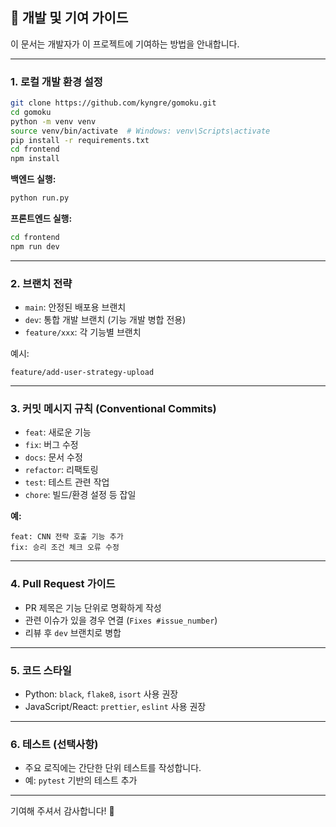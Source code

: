 ## 🤝 개발 및 기여 가이드

이 문서는 개발자가 이 프로젝트에 기여하는 방법을 안내합니다.

---

### 1. 로컬 개발 환경 설정

```bash
git clone https://github.com/kyngre/gomoku.git
cd gomoku
python -m venv venv
source venv/bin/activate  # Windows: venv\Scripts\activate
pip install -r requirements.txt
cd frontend
npm install
```

**백엔드 실행:**
```bash
python run.py
```
**프론트엔드 실행:**
```bash
cd frontend
npm run dev
```

---

### 2. 브랜치 전략

- `main`: 안정된 배포용 브랜치
- `dev`: 통합 개발 브랜치 (기능 개발 병합 전용)
- `feature/xxx`: 각 기능별 브랜치

예시:
```
feature/add-user-strategy-upload
```

---

### 3. 커밋 메시지 규칙 (Conventional Commits)

- `feat`: 새로운 기능
- `fix`: 버그 수정
- `docs`: 문서 수정
- `refactor`: 리팩토링
- `test`: 테스트 관련 작업
- `chore`: 빌드/환경 설정 등 잡일

**예:**
```
feat: CNN 전략 호출 기능 추가
fix: 승리 조건 체크 오류 수정
```

---

### 4. Pull Request 가이드

- PR 제목은 기능 단위로 명확하게 작성
- 관련 이슈가 있을 경우 연결 (`Fixes #issue_number`)
- 리뷰 후 `dev` 브랜치로 병합

---

### 5. 코드 스타일

- Python: `black`, `flake8`, `isort` 사용 권장
- JavaScript/React: `prettier`, `eslint` 사용 권장

---

### 6. 테스트 (선택사항)

- 주요 로직에는 간단한 단위 테스트를 작성합니다.
- 예: `pytest` 기반의 테스트 추가

---

기여해 주셔서 감사합니다! 🙌